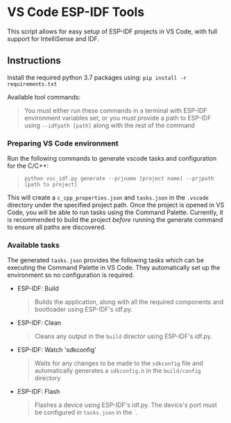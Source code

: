 
# VS Code ESP-IDF Tools

This script allows for easy setup of ESP-IDF projects in VS Code, with full support for IntelliSense and IDF.

## Instructions

Install the required python 3.7 packages using:
`pip install -r requirements.txt`

Available tool commands:
> You must either run these commands in a terminal with ESP-IDF environment variables set, or you must provide a path to ESP-IDF using `--idfpath [path]` along with the rest of the command

### Preparing VS Code environment

Run the following commands to generate vscode tasks and configuration for the C/C++:

> `python vsc_idf.py generate --prjname [project name] --prjpath [path to project]`

This will create a `c_cpp_properties.json` and `tasks.json` in the `.vscode` directory under the specified project path. Once the project is opened in VS Code, you will be able to run tasks using the Command Palette. Currently, it is recommended to build the project *before* running the generate command to ensure all paths are discovered.

### Available tasks

The generated `tasks.json` provides the following tasks which can be executing the Command Palette in VS Code. They automatically set up the environment so no configuration is required.

- ESP-IDF: Build
   > Builds the application, along with all the required components and bootloader using ESP-IDF's idf.py.
- ESP-IDF: Clean
   > Cleans any output in the `build` director using ESP-IDF's idf.py.
- ESP-IDF: Watch 'sdkconfig'
   > Waits for any changes to be made to the `sdkconfig` file and automatically generates a `sdkconfig.h` in the `build/config` directory 
- ESP-IDF: Flash
   > Flashes a device using ESP-IDF's idf.py. The device's port must be configured in `tasks.json` in the `.
